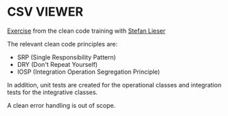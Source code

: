 # CSV VIEWER

[Exercise](https://ccd-school.de/coding-dojo/agility-katas/viewing-csv-files-i/) from the clean code training with [Stefan Lieser](https://lieser-online.de/)

The relevant clean code principles are:

* SRP (Single Responsibility Pattern)
* DRY (Don't Repeat Yourself)
* IOSP (Integration Operation Segregation Principle)

In addition, unit tests are created for the operational classes and integration tests for the integrative classes.

A clean error handling is out of scope.
